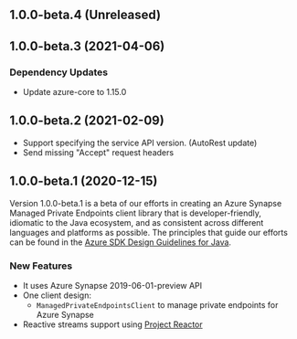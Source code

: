 ## 1.0.0-beta.4 (Unreleased)


## 1.0.0-beta.3 (2021-04-06)

### Dependency Updates
- Update azure-core to 1.15.0

## 1.0.0-beta.2 (2021-02-09)

- Support specifying the service API version. (AutoRest update)
- Send missing "Accept" request headers

## 1.0.0-beta.1 (2020-12-15)

Version 1.0.0-beta.1 is a beta of our efforts in creating an Azure Synapse Managed Private Endpoints client library that is developer-friendly, idiomatic to
the Java ecosystem, and as consistent across different languages and platforms as possible. The principles that guide
our efforts can be found in the
[Azure SDK Design Guidelines for Java](https://azure.github.io/azure-sdk/java_introduction.html).

### New Features

- It uses Azure Synapse 2019-06-01-preview API
- One client design:
    - `ManagedPrivateEndpointsClient` to manage private endpoints for Azure Synapse
- Reactive streams support using [Project Reactor](https://projectreactor.io/)
